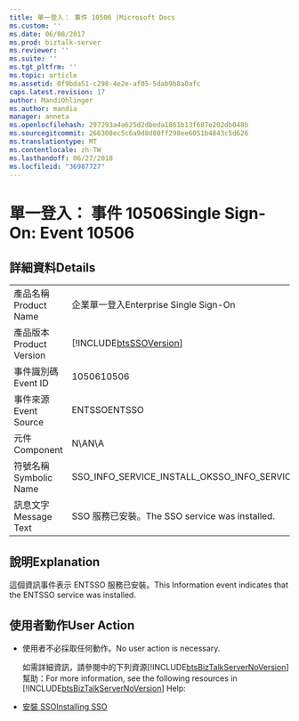 ```yaml
---
title: 單一登入： 事件 10506 |Microsoft Docs
ms.custom: ''
ms.date: 06/08/2017
ms.prod: biztalk-server
ms.reviewer: ''
ms.suite: ''
ms.tgt_pltfrm: ''
ms.topic: article
ms.assetid: 0f9bda51-c298-4e2e-af05-5dab9b8a0afc
caps.latest.revision: 17
author: MandiOhlinger
ms.author: mandia
manager: anneta
ms.openlocfilehash: 297293a4a625d2dbeda1861b13f687e202db048b
ms.sourcegitcommit: 266308ec5c6a9d8d80ff298ee6051b4843c5d626
ms.translationtype: MT
ms.contentlocale: zh-TW
ms.lasthandoff: 06/27/2018
ms.locfileid: "36987727"
---
```

# <a name="single-sign-on-event-10506"></a><span data-ttu-id="edfb1-102">單一登入： 事件 10506</span><span class="sxs-lookup"><span data-stu-id="edfb1-102">Single Sign-On: Event 10506</span></span>
## <a name="details"></a><span data-ttu-id="edfb1-103">詳細資料</span><span class="sxs-lookup"><span data-stu-id="edfb1-103">Details</span></span>  

|                 |                                                            |
|-----------------|------------------------------------------------------------|
|  <span data-ttu-id="edfb1-104">產品名稱</span><span class="sxs-lookup"><span data-stu-id="edfb1-104">Product Name</span></span>   |                 <span data-ttu-id="edfb1-105">企業單一登入</span><span class="sxs-lookup"><span data-stu-id="edfb1-105">Enterprise Single Sign-On</span></span>                  |
| <span data-ttu-id="edfb1-106">產品版本</span><span class="sxs-lookup"><span data-stu-id="edfb1-106">Product Version</span></span> | [!INCLUDE[btsSSOVersion](../includes/btsssoversion-md.md)] |
|    <span data-ttu-id="edfb1-107">事件識別碼</span><span class="sxs-lookup"><span data-stu-id="edfb1-107">Event ID</span></span>     |                           <span data-ttu-id="edfb1-108">10506</span><span class="sxs-lookup"><span data-stu-id="edfb1-108">10506</span></span>                            |
|  <span data-ttu-id="edfb1-109">事件來源</span><span class="sxs-lookup"><span data-stu-id="edfb1-109">Event Source</span></span>   |                           <span data-ttu-id="edfb1-110">ENTSSO</span><span class="sxs-lookup"><span data-stu-id="edfb1-110">ENTSSO</span></span>                           |
|    <span data-ttu-id="edfb1-111">元件</span><span class="sxs-lookup"><span data-stu-id="edfb1-111">Component</span></span>    |                            <span data-ttu-id="edfb1-112">N\A</span><span class="sxs-lookup"><span data-stu-id="edfb1-112">N\A</span></span>                             |
|  <span data-ttu-id="edfb1-113">符號名稱</span><span class="sxs-lookup"><span data-stu-id="edfb1-113">Symbolic Name</span></span>  |                <span data-ttu-id="edfb1-114">SSO_INFO_SERVICE_INSTALL_OK</span><span class="sxs-lookup"><span data-stu-id="edfb1-114">SSO_INFO_SERVICE_INSTALL_OK</span></span>                 |
|  <span data-ttu-id="edfb1-115">訊息文字</span><span class="sxs-lookup"><span data-stu-id="edfb1-115">Message Text</span></span>   |               <span data-ttu-id="edfb1-116">SSO 服務已安裝。</span><span class="sxs-lookup"><span data-stu-id="edfb1-116">The SSO service was installed.</span></span>               |

## <a name="explanation"></a><span data-ttu-id="edfb1-117">說明</span><span class="sxs-lookup"><span data-stu-id="edfb1-117">Explanation</span></span>  
 <span data-ttu-id="edfb1-118">這個資訊事件表示 ENTSSO 服務已安裝。</span><span class="sxs-lookup"><span data-stu-id="edfb1-118">This Information event indicates that the ENTSSO service was installed.</span></span>  

## <a name="user-action"></a><span data-ttu-id="edfb1-119">使用者動作</span><span class="sxs-lookup"><span data-stu-id="edfb1-119">User Action</span></span>  

- <span data-ttu-id="edfb1-120">使用者不必採取任何動作。</span><span class="sxs-lookup"><span data-stu-id="edfb1-120">No user action is necessary.</span></span>  

  <span data-ttu-id="edfb1-121">如需詳細資訊，請參閱中的下列資源[!INCLUDE[btsBizTalkServerNoVersion](../includes/btsbiztalkservernoversion-md.md)]幫助：</span><span class="sxs-lookup"><span data-stu-id="edfb1-121">For more information, see the following resources in [!INCLUDE[btsBizTalkServerNoVersion](../includes/btsbiztalkservernoversion-md.md)] Help:</span></span>  

- [<span data-ttu-id="edfb1-122">安裝 SSO</span><span class="sxs-lookup"><span data-stu-id="edfb1-122">Installing SSO</span></span>](../core/installing-sso.md)
